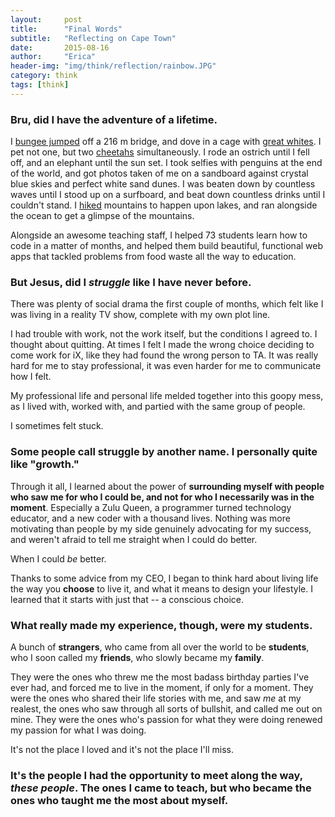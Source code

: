 ```yaml
---
layout:     post
title:      "Final Words"
subtitle:   "Reflecting on Cape Town"
date:       2015-08-16
author:     "Erica"
header-img: "img/think/reflection/rainbow.JPG"
category: think
tags: [think]
---
```


<h3>Bru, did I have the adventure of a lifetime.</h3>

I <a href="{% post_url 2015-06-28-a-216m-leap-of-faith %}" target="_blank">bungee jumped</a> off a 216 m bridge, and dove in a cage with <a href="{% post_url 2015-06-07-unreal-reality %}" target="_blank">great whites</a>. I pet not one, but two <a href="{% post_url 2015-06-29-garden-route %}" target="_blank">cheetahs</a> simultaneously. I rode an ostrich until I fell off, and an elephant until the sun set. I took selfies with penguins at the end of the world, and got photos taken of me on a sandboard against crystal blue skies and perfect white sand dunes. I was beaten down by countless waves until I stood up on a surfboard, and beat down countless drinks until I couldn't stand. I <a href="{% post_url 2015-08-01-hikes %}" target="_blank">hiked</a> mountains to happen upon lakes, and ran alongside the ocean to get a glimpse of the mountains.

Alongside an awesome teaching staff, I helped 73 students learn how to code in a matter of months, and helped them build beautiful, functional web apps that tackled problems from food waste all the way to education. 

<h3>But Jesus, did I <i>struggle</i> like I have never before.</h3>
There was plenty of social drama the first couple of months, which felt like I was living in a reality TV show, complete with my own plot line.

I had trouble with work, not the work itself, but the conditions I agreed to. I thought about quitting. At times I felt I made the wrong choice deciding to come work for iX, like they had found the wrong person to TA. It was really hard for me to stay professional, it was even harder for me to communicate how I felt. 

My professional life and personal life melded together into this goopy mess, as I lived with, worked with, and partied with the same group of people.

I sometimes felt stuck.

<h3>Some people call struggle by another name. I personally quite like "growth."</h3>

Through it all, I learned about the power of <b>surrounding myself with people who saw me for who I could be, and not for who I necessarily was in the moment</b>. Especially a Zulu Queen, a programmer turned technology educator, and a new coder with a thousand lives. Nothing was more motivating than people by my side genuinely advocating for my success, and weren't afraid to tell me straight when I could do better. 

When I could <i>be</i> better.

Thanks to some advice from my CEO, I began to think hard about living life the way you <b>choose</b> to live it, and what it means to design your lifestyle. I learned that it starts with just that -- a conscious choice.

<h3>What really made my experience, though, were my students.</h3>

A bunch of <b>strangers</b>, who came from all over the world to be <b>students</b>, who I soon called my <b>friends</b>, who slowly became my <b>family</b>. 

They were the ones who threw me the most badass birthday parties I've ever had, and forced me to live in the moment, if only for a moment. They were the ones who shared their life stories with me, and saw <i>me</i> at my realest, the ones who saw through all sorts of bullshit, and called me out on mine. They were the ones who's passion for what they were doing renewed my passion for what I was doing.

It's not the place I loved and it's not the place I'll miss.

<h3>It's the people I had the opportunity to meet along the way, <i>these people</i>. The ones I came to teach, but who became the ones who taught me the most about myself.</h3>